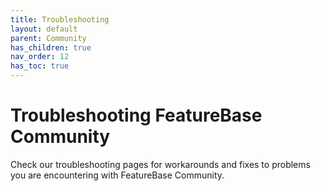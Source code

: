 ```yaml
---
title: Troubleshooting
layout: default
parent: Community
has_children: true
nav_order: 12
has_toc: true
---
```


# Troubleshooting FeatureBase Community

Check our troubleshooting pages for workarounds and fixes to problems you are encountering with FeatureBase Community.
